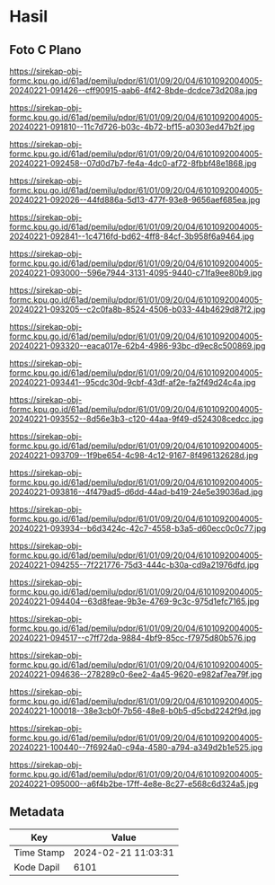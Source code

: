 # Hasil

## Foto C Plano

https://sirekap-obj-formc.kpu.go.id/61ad/pemilu/pdpr/61/01/09/20/04/6101092004005-20240221-091426--cff90915-aab6-4f42-8bde-dcdce73d208a.jpg

https://sirekap-obj-formc.kpu.go.id/61ad/pemilu/pdpr/61/01/09/20/04/6101092004005-20240221-091810--11c7d726-b03c-4b72-bf15-a0303ed47b2f.jpg

https://sirekap-obj-formc.kpu.go.id/61ad/pemilu/pdpr/61/01/09/20/04/6101092004005-20240221-092458--07d0d7b7-fe4a-4dc0-af72-8fbbf48e1868.jpg

https://sirekap-obj-formc.kpu.go.id/61ad/pemilu/pdpr/61/01/09/20/04/6101092004005-20240221-092026--44fd886a-5d13-477f-93e8-9656aef685ea.jpg

https://sirekap-obj-formc.kpu.go.id/61ad/pemilu/pdpr/61/01/09/20/04/6101092004005-20240221-092841--1c4716fd-bd62-4ff8-84cf-3b958f6a9464.jpg

https://sirekap-obj-formc.kpu.go.id/61ad/pemilu/pdpr/61/01/09/20/04/6101092004005-20240221-093000--596e7944-3131-4095-9440-c71fa9ee80b9.jpg

https://sirekap-obj-formc.kpu.go.id/61ad/pemilu/pdpr/61/01/09/20/04/6101092004005-20240221-093205--c2c0fa8b-8524-4506-b033-44b4629d87f2.jpg

https://sirekap-obj-formc.kpu.go.id/61ad/pemilu/pdpr/61/01/09/20/04/6101092004005-20240221-093320--eaca017e-62b4-4986-93bc-d9ec8c500869.jpg

https://sirekap-obj-formc.kpu.go.id/61ad/pemilu/pdpr/61/01/09/20/04/6101092004005-20240221-093441--95cdc30d-9cbf-43df-af2e-fa2f49d24c4a.jpg

https://sirekap-obj-formc.kpu.go.id/61ad/pemilu/pdpr/61/01/09/20/04/6101092004005-20240221-093552--8d56e3b3-c120-44aa-9f49-d524308cedcc.jpg

https://sirekap-obj-formc.kpu.go.id/61ad/pemilu/pdpr/61/01/09/20/04/6101092004005-20240221-093709--1f9be654-4c98-4c12-9167-8f496132628d.jpg

https://sirekap-obj-formc.kpu.go.id/61ad/pemilu/pdpr/61/01/09/20/04/6101092004005-20240221-093816--4f479ad5-d6dd-44ad-b419-24e5e39036ad.jpg

https://sirekap-obj-formc.kpu.go.id/61ad/pemilu/pdpr/61/01/09/20/04/6101092004005-20240221-093934--b6d3424c-42c7-4558-b3a5-d60ecc0c0c77.jpg

https://sirekap-obj-formc.kpu.go.id/61ad/pemilu/pdpr/61/01/09/20/04/6101092004005-20240221-094255--7f221776-75d3-444c-b30a-cd9a21976dfd.jpg

https://sirekap-obj-formc.kpu.go.id/61ad/pemilu/pdpr/61/01/09/20/04/6101092004005-20240221-094404--63d8feae-9b3e-4769-9c3c-975d1efc7165.jpg

https://sirekap-obj-formc.kpu.go.id/61ad/pemilu/pdpr/61/01/09/20/04/6101092004005-20240221-094517--c7ff72da-9884-4bf9-85cc-f7975d80b576.jpg

https://sirekap-obj-formc.kpu.go.id/61ad/pemilu/pdpr/61/01/09/20/04/6101092004005-20240221-094636--278289c0-6ee2-4a45-9620-e982af7ea79f.jpg

https://sirekap-obj-formc.kpu.go.id/61ad/pemilu/pdpr/61/01/09/20/04/6101092004005-20240221-100018--38e3cb0f-7b56-48e8-b0b5-d5cbd2242f9d.jpg

https://sirekap-obj-formc.kpu.go.id/61ad/pemilu/pdpr/61/01/09/20/04/6101092004005-20240221-100440--7f6924a0-c94a-4580-a794-a349d2b1e525.jpg

https://sirekap-obj-formc.kpu.go.id/61ad/pemilu/pdpr/61/01/09/20/04/6101092004005-20240221-095000--a6f4b2be-17ff-4e8e-8c27-e568c6d324a5.jpg


## Metadata

| Key        | Value               |
| ---------- | ------------------- |
| Time Stamp | 2024-02-21 11:03:31 |
| Kode Dapil | 6101                |



